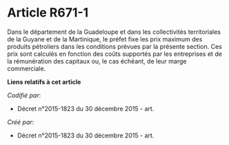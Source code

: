 # Article R671-1

Dans le département de la Guadeloupe et dans les collectivités territoriales de la Guyane et de la Martinique, le préfet fixe
les prix maximum des produits pétroliers dans les conditions prévues par la présente section. Ces prix sont calculés en
fonction des coûts supportés par les entreprises et de la rémunération des capitaux ou, le cas échéant, de leur marge
commerciale.

**Liens relatifs à cet article**

_Codifié par_:

  - Décret n°2015-1823 du 30 décembre 2015 - art.

_Créé par_:

  - Décret n°2015-1823 du 30 décembre 2015 - art.
